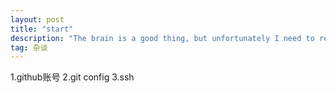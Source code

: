```yaml
---
layout: post
title: "start"
description: "The brain is a good thing, but unfortunately I need to record"
tag: 杂谈
---
```



1.github账号
2.git config
3.ssh
